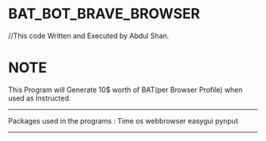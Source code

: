 # BAT_BOT_BRAVE_BROWSER

//This code Written and Executed by Abdul Shan.

<h1>NOTE</h1>
  This Program will Generate 10$ worth of BAT(per Browser Profile) when used as Instructed.



------------------------------------------------------------------------------------------
Packages used in the programs :
  Time
  os
  webbrowser
  easygui
  pynput
  
-------------------------------------------------------------------------------------------
